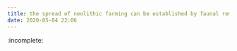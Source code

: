 ```yaml
---
title: the spread of neolithic farming can be established by faunal remains
date: 2020-05-04 22:06
---
```


:incomplete:

